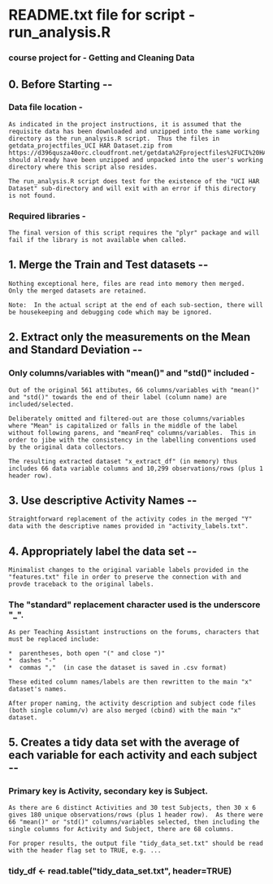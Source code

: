 #  README.txt file for script - run_analysis.R 
###  course project for - Getting and Cleaning Data 


##  0.  Before Starting  -- 

###  Data file location - 

	As indicated in the project instructions, it is assumed that the requisite data has been downloaded and unzipped into the same working directory as the run_analysis.R script.  Thus the files in getdata_projectfiles_UCI HAR Dataset.zip from https://d396qusza40orc.cloudfront.net/getdata%2Fprojectfiles%2FUCI%20HAR%20Dataset.zip should already have been unzipped and unpacked into the user's working directory where this script also resides.  

	The run_analysis.R script does test for the existence of the "UCI HAR Dataset" sub-directory and will exit with an error if this directory is not found. 

###  Required libraries - 

	The final version of this script requires the "plyr" package and will fail if the library is not available when called.  



##  1.  Merge the Train and Test datasets -- 

	Nothing exceptional here, files are read into memory then merged.  Only the merged datasets are retained.  

	Note:  In the actual script at the end of each sub-section, there will be housekeeping and debugging code which may be ignored. 




##  2.  Extract only the measurements on the Mean and Standard Deviation --
###  Only columns/variables with "mean()" and "std()" included - 

	Out of the original 561 attibutes, 66 columns/variables with "mean()" and "std()" towards the end of their label (column name) are included/selected.  

	Deliberately omitted and filtered-out are those columns/variables where "Mean" is capitalized or falls in the middle of the label without following parens, and "meanFreq" columns/variables.  This in order to jibe with the consistency in the labelling conventions used by the original data collectors. 

	The resulting extracted dataset "x_extract_df" (in memory) thus includes 66 data variable columns and 10,299 observations/rows (plus 1 header row).  




##  3.  Use descriptive Activity Names -- 

	Straightforward replacement of the activity codes in the merged "Y" data with the descriptive names provided in "activity_labels.txt". 




##  4.  Appropriately label the data set -- 

	Minimalist changes to the original variable labels provided in the "features.txt" file in order to preserve the connection with and provde traceback to the original labels.  

###	The "standard" replacement character used is the underscore "_".  

	As per Teaching Assistant instructions on the forums, characters that must be replaced include: 

	*  parentheses, both open "(" and close ")" 
	*  dashes "-" 
	*  commas ","  (in case the dataset is saved in .csv format) 

	These edited column names/labels are then rewritten to the main "x" dataset's names. 

	After proper naming, the activity description and subject code files (both single column/v) are also merged (cbind) with the main "x" dataset. 




##  5.  Creates a tidy data set with the average of each variable for each activity and each subject -- 

###  Primary key is Activity, secondary key is Subject. 

	As there are 6 distinct Activities and 30 test Subjects, then 30 x 6 gives 180 unique observations/rows (plus 1 header row).  As there were 66 "mean()" or "std()" columns/variables selected, then including the single columns for Activity and Subject, there are 68 columns.  

	For proper results, the output file "tidy_data_set.txt" should be read with the header flag set to TRUE, e.g. ... 

###	tidy_df <- read.table("tidy_data_set.txt", header=TRUE)

